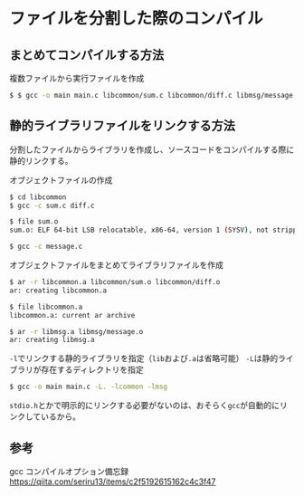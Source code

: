 # ファイルを分割した際のコンパイル

## まとめてコンパイルする方法

複数ファイルから実行ファイルを作成
```bash
$ $ gcc -o main main.c libcommon/sum.c libcommon/diff.c libmsg/message.c 
```

## 静的ライブラリファイルをリンクする方法
分割したファイルからライブラリを作成し、ソースコードをコンパイルする際に静的リンクする。

オブジェクトファイルの作成
```bash
$ cd libcommon
$ gcc -c sum.c diff.c

$ file sum.o
sum.o: ELF 64-bit LSB relocatable, x86-64, version 1 (SYSV), not stripped

$ gcc -c message.c
```

オブジェクトファイルをまとめてライブラリファイルを作成
```bash
$ ar -r libcommon.a libcommon/sum.o libcommon/diff.o
ar: creating libcommon.a

$ file libcommon.a
libcommon.a: current ar archive

$ ar -r libmsg.a libmsg/message.o
ar: creating libmsg.a
```

`-l`でリンクする静的ライブラリを指定（`lib`および`.a`は省略可能）
`-L`は静的ライブラリが存在するディレクトリを指定
```bash
$ gcc -o main main.c -L. -lcommon -lmsg
```

`stdio.h`とかで明示的にリンクする必要がないのは、おそらく`gcc`が自動的にリンクしているから。

## 参考

gcc コンパイルオプション備忘録  
https://qiita.com/seriru13/items/c2f5192615162c4c3f47